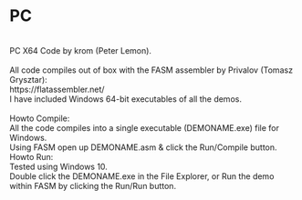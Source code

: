 PC
==
<br />
PC X64 Code by krom (Peter Lemon).<br />
<br />
All code compiles out of box with the FASM assembler by Privalov (Tomasz Grysztar):<br />
https://flatassembler.net/<br />
I have included Windows 64-bit executables of all the demos.<br />
<br />
Howto Compile:<br />
All the code compiles into a single executable (DEMONAME.exe) file for Windows.<br />
Using FASM open up DEMONAME.asm & click the Run/Compile button.<br />
Howto Run:<br />
Tested using Windows 10.<br />
Double click the DEMONAME.exe in the File Explorer, or Run the demo within FASM by clicking the Run/Run button.